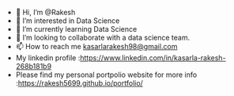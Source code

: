 - 👋 Hi, I’m @Rakesh
- 👀 I’m interested in Data Science
- 🌱 I’m currently learning Data Science
- 💞️ I’m looking to collaborate with a data science team.
- 📫 How to reach me kasarlarakesh98@gmail.com
- My linkedin profile :https://www.linkedin.com/in/kasarla-rakesh-268b181b9
- Please find my personal portpolio website for more info :https://rakesh5699.github.io/portfolio/

<!---
Rakesh5699/Rakesh5699 is a ✨ special ✨ repository because its `README.md` (this file) appears on your GitHub profile.
You can click the Preview link to take a look at your changes.
--->
